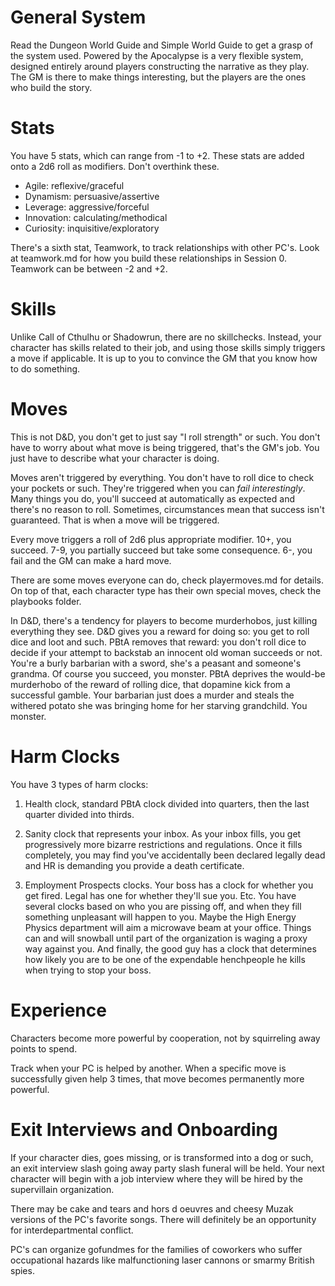 # General System

Read the Dungeon World Guide and Simple World Guide to get a grasp of the system
used. Powered by the Apocalypse is a very flexible system, designed entirely
around players constructing the narrative as they play. The GM is there to make
things interesting, but the players are the ones who build the story.

# Stats

You have 5 stats, which can range from -1 to +2. These stats are added onto a
2d6 roll as modifiers. Don't overthink these. 

- Agile: reflexive/graceful
- Dynamism: persuasive/assertive
- Leverage: aggressive/forceful
- Innovation: calculating/methodical
- Curiosity: inquisitive/exploratory

There's a sixth stat, Teamwork, to track relationships with other PC's. Look at
teamwork.md for how you build these relationships in Session 0. Teamwork can be
between -2 and +2.

# Skills

Unlike Call of Cthulhu or Shadowrun, there are no skillchecks. Instead, your
character has skills related to their job, and using those skills simply
triggers a move if applicable. It is up to you to convince the GM that you know
how to do something.

# Moves

This is not D&D, you don't get to just say "I roll strength" or such. You don't
have to worry about what move is being triggered, that's the GM's job. You just
have to describe what your character is doing. 

Moves aren't triggered by everything. You don't have to roll dice to check your
pockets or such. They're triggered when you can *fail interestingly*. Many
things you do, you'll succeed at automatically as expected and there's no reason
to roll. Sometimes, circumstances mean that success isn't guaranteed. That is
when a move will be triggered. 

Every move triggers a roll of 2d6 plus appropriate modifier. 10+, you succeed.
7-9, you partially succeed but take some consequence. 6-, you fail and the GM
can make a hard move.

There are some moves everyone can do, check playermoves.md for details. On top
of that, each character type has their own special moves, check the playbooks
folder.

In D&D, there's a tendency for players to become murderhobos, just killing
everything they see. D&D gives you a reward for doing so: you get to roll dice
and loot and such. PBtA removes that reward: you don't roll dice to decide if
your attempt to backstab an innocent old woman succeeds or not. You're a burly
barbarian with a sword, she's a peasant and someone's grandma. Of course you
succeed, you monster. PBtA deprives the would-be murderhobo of the reward of
rolling dice, that dopamine kick from a successful gamble. Your barbarian just
does a murder and steals the withered potato she was bringing home for her
starving grandchild. You monster.

# Harm Clocks

You have 3 types of harm clocks:

1. Health clock, standard PBtA clock divided into quarters, then the last
   quarter divided into thirds.

2. Sanity clock that represents your inbox. As your inbox fills, you get
   progressively more bizarre restrictions and regulations. Once it fills
   completely, you may find you've accidentally been declared legally dead and
   HR is demanding you provide a death certificate.

3. Employment Prospects clocks. Your boss has a clock for whether you get fired.
   Legal has one for whether they'll sue you. Etc. You have several clocks based
   on who you are pissing off, and when they fill something unpleasant will
   happen to you. Maybe the High Energy Physics department will aim a microwave
   beam at your office. Things can and will snowball until part of the
   organization is waging a proxy way against you. And finally, the good guy has
   a clock that determines how likely you are to be one of the expendable
   henchpeople he kills when trying to stop your boss.

# Experience

Characters become more powerful by cooperation, not by squirreling away points
to spend.

Track when your PC is helped by another. When a specific move is successfully
given help 3 times, that move becomes permanently more powerful.

# Exit Interviews and Onboarding

If your character dies, goes missing, or is transformed into a dog or such, an
exit interview slash going away party slash funeral will be held. Your next
character will begin with a job interview where they will be hired by the
supervillain organization. 

There may be cake and tears and hors d oeuvres and cheesy Muzak versions of the
PC's favorite songs. There will definitely be an opportunity for
interdepartmental conflict. 

PC's can organize gofundmes for the families of coworkers who suffer
occupational hazards like malfunctioning laser cannons or smarmy British spies.
